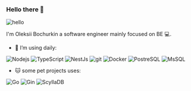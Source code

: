 ### Hello there 👋
![hello](https://media.giphy.com/media/v1.Y2lkPTc5MGI3NjExdmZkMHczejU5dWoyMmQzbDZ6ZzBhNW82a3hpM3AzOTkzbDliMXJidSZlcD12MV9pbnRlcm5hbF9naWZfYnlfaWQmY3Q9Zw/Nx0rz3jtxtEre/giphy-downsized.gif)

I'm Oleksii Bochurkin a software engineer mainly focused on BE :computer:. 

- :office: I’m using daily:
<p>
  <img alt="Nodejs" src="https://img.shields.io/badge/-Nodejs-43853d?style=flat-square&logo=Node.js&logoColor=white" />
  <img alt="TypeScript" src="https://img.shields.io/badge/-TypeScript-007ACC?style=flat-square&logo=typescript&logoColor=white" />
  <img alt="NestJs" src="https://img.shields.io/badge/-NestJs-ea2845?style=flat-square&logo=nestjs&logoColor=white" />
  <img alt="git" src="https://img.shields.io/badge/-Git-F05032?style=flat-square&logo=git&logoColor=white" />
  <img alt="Docker" src="https://img.shields.io/badge/-Docker-46a2f1?style=flat-square&logo=docker&logoColor=white" />
  <img alt="PostreSQL" src="https://img.shields.io/badge/-PostreSQL-46a2f1?style=flat-square&logo=postgresql&logoColor=white" />
  <img alt="MsSQL" src="https://img.shields.io/badge/-MsSQL-46a2f1?style=flat-square&logo=mssql&logoColor=white" />
</p>

- :cat: some pet projects uses:
<p>
  <img alt="Go" src="https://img.shields.io/badge/-Go-29BEB0?style=flat-square&logo=Go&logoColor=white" />
  <img alt="Gin" src="https://img.shields.io/badge/-Gin-007ACC?style=flat-square&logo=Gin&logoColor=white" />
  <img alt="ScyllaDB" src="https://img.shields.io/badge/-ScyllaDB-46a2f1?style=flat-square&logo=scylladb&logoColor=white" />
<p/>
<!--
### My stats ⭐

<div align="center">
<img alt="Maksym's GitHub stats" src="https://github-readme-stats.vercel.app/api?username=obochurkin&show_icons=true&theme=transparent"/>
<img alt="Top langs" src="https://github-readme-stats.vercel.app/api/top-langs/?username=obochurkin&layout=compact&&langs_count=8"/>
</div>

**obochurkin/obochurkin** is a ✨ _special_ ✨ repository because its `README.md` (this file) appears on your GitHub profile.

Here are some ideas to get you started:

- 🔭 I’m currently working on ...
- 🌱 I’m currently learning ...
- 👯 I’m looking to collaborate on ...
- 🤔 I’m looking for help with ...
- 💬 Ask me about ...
- 📫 How to reach me: ...
- 😄 Pronouns: ...
- ⚡ Fun fact: ...
-->
